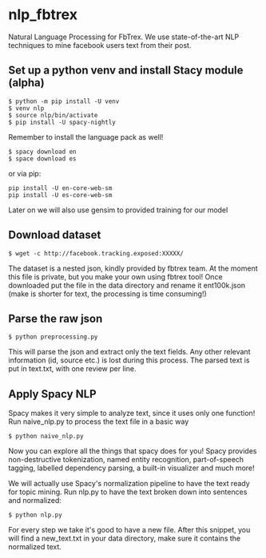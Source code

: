 # nlp_fbtrex
Natural Language Processing for FbTrex. We use state-of-the-art NLP techniques to mine facebook users text from their post. 

## Set up a python venv and install Stacy module (alpha)
```
$ python -m pip install -U venv
$ venv nlp
$ source nlp/bin/activate
$ pip install -U spacy-nightly
```
Remember to install the language pack as well!
```
$ spacy download en
$ space download es
```
or via pip:
```
pip install -U en-core-web-sm 
pip install -U es-core-web-sm 
```
Later on we will also use gensim to provided training for our model 
## Download dataset
```
$ wget -c http://facebook.tracking.exposed:XXXXX/
```
The dataset is a nested json, kindly provided by fbtrex team. At the moment this file is private, but you make your own using fbtrex tool!
Once downloaded put the file in the data directory and rename it ent100k.json (make is shorter for text, the processing is time consuming!) 
## Parse the raw json
```
$ python preprocessing.py
```
This will parse the json and extract only the text fields. Any other relevant information (id, source etc.) is lost during this process. The parsed text is put in text.txt, with one review per line.
## Apply Spacy NLP
Spacy makes it very simple to analyze text, since it uses only one function!
Run naive_nlp.py to process the text file in a basic way 
```
$ python naive_nlp.py
```
Now you can explore all the things that spacy does for you! Spacy provides non-destructive tokenization, named entity recognition, part-of-speech tagging, labelled dependency parsing, a built-in visualizer and much more!  

We will actually use Spacy's normalization pipeline to have the text ready for topic mining. Run nlp.py to have the text broken down into sentences and normalized: 
```
$ python nlp.py
```
For every step we take it's good to have a new file. After this snippet, you will find a new_text.txt in your data directory, make sure it contains the normalized text.
